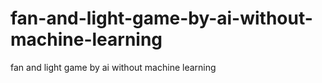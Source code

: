 # fan-and-light-game-by-ai-without-machine-learning
fan and light game by ai without machine learning
